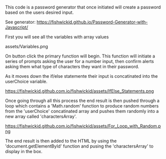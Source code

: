 This code is a password generator that once initiated will create a password based on the 
users desired input.

See generator: https://fishwickid.github.io/Password-Generator-with-Javascript/

First you will see all the variables with array values

assets/Variables.png

On button click the primary function will begin. This function will initiate a series of 
prompts asking the user for a number input, then confirm alerts asking them what type of 
characters they want in their password. 

As it moves down the if/else statemente their input is concatinated into the userChoice variable. 

https://fishwickid.github.com.io/fishwickid/assets/IfElse_Statements.png

Once going through all this process the end result is then pushed through a loop which contains a 'Math.random' function to produce random numbers from the 'userChoice' concatinated array and pushes them randomly into a new array called 'charactersArray'.

https://fishwickid.github.com.io/fishwickid/assets/For_Loop_with_Random.png

The end result is then added to the HTML by using the 'document.getElementById' function and pusing the 'charactersArray' to display in the box. 
